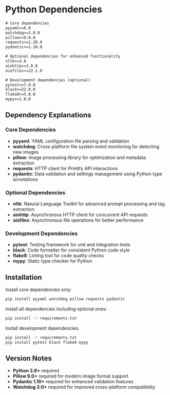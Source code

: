 # Python Dependencies

```txt
# Core dependencies
pyyaml>=6.0
watchdog>=3.0.0
pillow>=9.0.0
requests>=2.28.0
pydantic>=1.10.0

# Optional dependencies for enhanced functionality
nltk>=3.8
aiohttp>=3.8.0
aiofiles>=22.1.0

# Development dependencies (optional)
pytest>=7.0.0
black>=22.0.0
flake8>=5.0.0
mypy>=1.0.0
```

## Dependency Explanations

### Core Dependencies

- **pyyaml**: YAML configuration file parsing and validation
- **watchdog**: Cross-platform file system event monitoring for detecting new images
- **pillow**: Image processing library for optimization and metadata extraction
- **requests**: HTTP client for Printify API interactions
- **pydantic**: Data validation and settings management using Python type annotations

### Optional Dependencies

- **nltk**: Natural Language Toolkit for advanced prompt processing and tag extraction
- **aiohttp**: Asynchronous HTTP client for concurrent API requests
- **aiofiles**: Asynchronous file operations for better performance

### Development Dependencies

- **pytest**: Testing framework for unit and integration tests
- **black**: Code formatter for consistent Python code style
- **flake8**: Linting tool for code quality checks
- **mypy**: Static type checker for Python

## Installation

Install core dependencies only:
```bash
pip install pyyaml watchdog pillow requests pydantic
```

Install all dependencies including optional ones:
```bash
pip install -r requirements.txt
```

Install development dependencies:
```bash
pip install -r requirements.txt
pip install pytest black flake8 mypy
```

## Version Notes

- **Python 3.8+** required
- **Pillow 9.0+** required for modern image format support
- **Pydantic 1.10+** required for enhanced validation features
- **Watchdog 3.0+** required for improved cross-platform compatibility